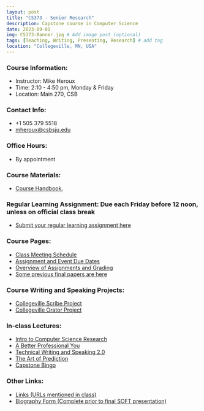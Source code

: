 ```yaml
---
layout: post
title: "CS373 - Senior Research"
description: Capstone course in Computer Science
date: 2023-09-01
img: CS373-Banner.jpg # Add image post (optional)
tags: [Teaching, Writing, Presenting, Research] # add tag
location: "Collegeville, MN, USA"
---
```


### Course Information:
- Instructor: Mike Heroux
- Time: 2:10 - 4:50 pm, Monday & Friday
- Location: Main 270, CSB

### Contact Info:
- +1 505 379 5518
- <mheroux@csbsju.edu>

### Office Hours:
- By appointment

### Course Materials:
- [Course Handbook.](../files/CS373/CSCI373CourseHandbookLatestEdition.pdf)

### Regular Learning Assignment: Due each Friday before 12 noon, unless on official class break
- [Submit your regular learning assignment here](https://forms.gle/wqzZMG4MW6zbDMyk9)

### Course Pages:
- [Class Meeting Schedule](../files/CS373/2023-Fall-Class-Meeting-Schedule)
- [Assignment and Event Due Dates](../files/CS373/Fall-Spring-Class-Assignment-Due-Dates)
- [Overview of Assignments and Grading](../files/CS373/Overview-of-Assignments-and-Grading)
- [Some previous final papers are here](../files/CS373/SamplePapers/SOTFPaperList)

### Course Writing and Speaking Projects:
- [Collegeville Scribe Project](https://collegeville.github.io/Scribe)
- [Collegeville Orator Project](https://collegeville.github.io/Orator)

### In-class Lectures:
- [Intro to Computer Science Research](../files/CS373/IntroToCompSciResearch.pdf)
- [A Better Professional You](../files/CS373/BetterYou.pdf)
- [Technical Writing and Speaking 2.0](../files/CS373/TechWritingSpeaking2.0.pdf)
- [The Art of Prediction](../files/CS373/TheArtOfPrediction.pdf)
- [Capstone Bingo](../files/CS373/Bingo/Capstone-Bingo)

### Other Links:
- [Links (URLs mentioned in class)](../files/CS373/CS373-Links)
- [Biography Form (Complete prior to final SOFT presentation)](https://forms.gle/igrpRtR8UTNM3LJg6)
